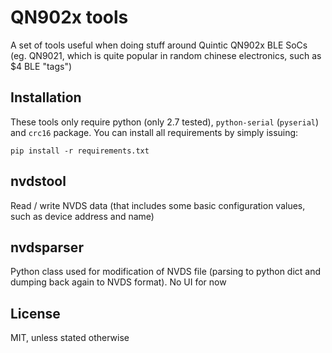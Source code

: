 QN902x tools
============
A set of tools useful when doing stuff around Quintic QN902x BLE SoCs (eg.
QN9021, which is quite popular in random chinese electronics, such as $4 BLE
"tags")

Installation
------------
These tools only require python (only 2.7 tested), `python-serial` (`pyserial`)
and `crc16` package. You can install all requirements by simply issuing:

    pip install -r requirements.txt

nvdstool
--------
Read / write NVDS data (that includes some basic configuration values, such as
device address and name)

nvdsparser
----------
Python class used for modification of NVDS file (parsing to python dict and
dumping back again to NVDS format). No UI for now

License
-------
MIT, unless stated otherwise
